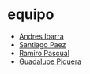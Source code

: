 # equipo 
+ [Andres Ibarra](./equipo/AndresIbarra.md)
+ [Santiago Paez](./equipo/Santi.md)
+ [Ramiro Pascual](./equipo/RamiroPascual.md)
+ [Guadalupe Piquera](./equipo/GuadalupePiquera.md)
